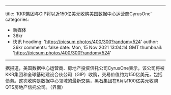 
---
title: 'KKR集团与GIP将以近150亿美元收购美国数据中心运营商CyrusOne'
categories: 
 - 新媒体
 - 36kr
 - 快讯
headimg: 'https://picsum.photos/400/300?random=524'
author: 36kr
comments: false
date: Mon, 15 Nov 2021 13:04:14 GMT
thumbnail: 'https://picsum.photos/400/300?random=524'
---

<div>   
据报道，美国数据中心运营商、房地产投资信托公司CyrusOne表示，该公司将被KKR集团和全球基础建设合伙公司（GIP）收购，交易价值约为150亿美元，包括债务。这次收购是数据中心领域的最新交易，黑石集团在6月以100亿美元收购QTS房地产信托公司。（界面）  
</div>
            